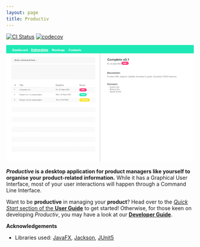 ```yaml
---
layout: page
title: Productiv
---
```


[![CI Status](https://github.com/AY2021S1-CS2103T-F11-2/tp/workflows/Java%20CI/badge.svg)](https://github.com/AY2021S1-CS2103T-F11-2/tp/actions)
[![codecov](https://codecov.io/gh/AY2021S1-CS2103T-F11-2/tp/branch/master/graph/badge.svg)](https://codecov.io/gh/AY2021S1-CS2103T-F11-2/tp)

![Ui](images/Ui.png)

***Productive* is a desktop application for product managers like yourself to organise your product-related information.** 
While it has a Graphical User 
Interface, most of your user interactions will happen through a Command Line Interface.

Want to be **productive** in managing your **product**? Head over to the [_Quick Start_ section of the **User Guide**](UserGuide.html#quick-start) to get started!
Otherwise, for those keen on developing *Productiv*, you may have a look at our [**Developer Guide**](DeveloperGuide.html).

**Acknowledgements**

* Libraries used: [JavaFX](https://openjfx.io/), [Jackson](https://github.com/FasterXML/jackson), [JUnit5](https://github.com/junit-team/junit5)
